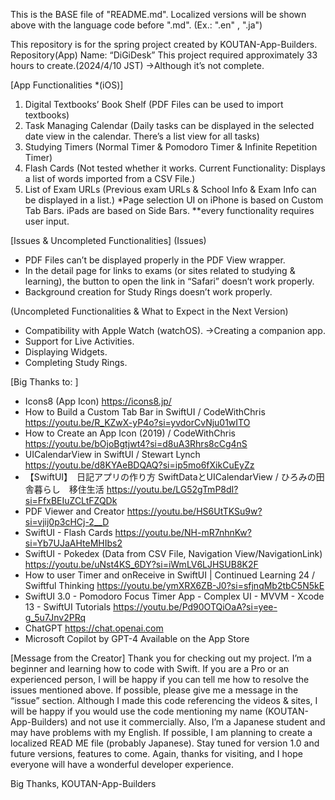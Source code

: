 This is the BASE file of "README.md".
Localized versions will be shown above with the language code before ".md". (Ex.: ".en" , ".ja")

This repository is for the spring project created by KOUTAN-App-Builders. Repository(App) Name: “DiGiDesk”
This project required approximately 33 hours to create.(2024/4/10 JST) →Although it’s not complete.

[App Functionalities *(iOS)]
1. Digital Textbooks’ Book Shelf  (PDF Files can be used to import textbooks)
2. Task Managing Calendar (Daily tasks can be displayed in the selected date view in the calendar. There’s a list view for all tasks) 
3. Studying Timers (Normal Timer & Pomodoro Timer & Infinite Repetition Timer)
4. Flash Cards (Not tested whether it works. Current Functionality: Displays a list of words imported from a CSV File.)
5. List of Exam URLs (Previous exam URLs & School Info & Exam Info can be displayed in a list.)
*Page selection UI on iPhone is based on Custom Tab Bars. iPads are based on Side Bars.
**every functionality requires user input.

[Issues & Uncompleted Functionalities]
(Issues)
- PDF Files can’t be displayed properly in the PDF View wrapper.
- In the detail page for links to exams (or sites related to studying & learning), the button to open the link in “Safari” doesn’t work properly.
- Background creation for Study Rings doesn’t work properly.

(Uncompleted Functionalities & What to Expect in the Next Version)
- Compatibility with Apple Watch (watchOS). →Creating a companion app.
- Support for Live Activities.
- Displaying Widgets.
- Completing Study Rings.

[Big Thanks to: ]
- Icons8 (App Icon)
	https://icons8.jp/
- How to Build a Custom Tab Bar in SwiftUI / CodeWithChris 
	https://youtu.be/R_KZwX-yP4o?si=yvdorCvNju01wITO
- How to Create an App Icon (2019) / CodeWithChris
	https://youtu.be/bOjoBgtjwt4?si=d8uA3Rhrs8cCg4nS
- UICalendarView in SwiftUI / Stewart Lynch
	https://youtu.be/d8KYAeBDQAQ?si=ip5mo6fXikCuEyZz
- 【SwiftUI】　日記アプリの作り方 SwiftDataとUICalendarView / ひろみの田舎暮らし　移住生活
	https://youtu.be/LG52gTmP8dI?si=FfxBEIuZCLtFZQDk
- PDF Viewer and Creator
	https://youtu.be/HS6UtTKSu9w?si=vjij0p3cHCj-2__D
- SwiftUI - Flash Cards
	https://youtu.be/NH-mR7nhnKw?si=Yb7UJaAHteMHIbs2
- SwiftUI - Pokedex (Data from CSV File, Navigation View/NavigationLink)
	https://youtu.be/uNst4KS_6DY?si=iWmLV6LJHSUB8K2F
- How to user Timer and onReceive in SwiftUI | Continued Learning 24 / Swiftful Thinking
	https://youtu.be/ymXRX6ZB-J0?si=sfjnqMb2tbC5N5kE
- SwiftUI 3.0 - Pomodoro Focus Timer App - Complex UI - MVVM - Xcode 13 - SwiftUI Tutorials
	https://youtu.be/Pd90OTQiOaA?si=yee-g_5u7Jnv2PRq
- ChatGPT
	https://chat.openai.com
- Microsoft Copilot by GPT-4
	Available on the App Store

[Message from the Creator]
Thank you for checking out my project.
I’m a beginner and learning how to code with Swift.
If you are a Pro or an experienced person, I will be happy if you can tell me how to resolve the issues mentioned above. If possible, please give me a message in the “issue” section.
Although I made this code referencing the videos & sites, I will be happy if you would use the code mentioning my name (KOUTAN-App-Builders) and not use it commercially.
Also, I’m a Japanese student and may have problems with my English.
If possible, I am planning to create a localized READ ME file (probably Japanese). 
Stay tuned for version 1.0 and future versions, features to come.
Again, thanks for visiting, and I hope everyone will have a wonderful developer experience.

Big Thanks,
KOUTAN-App-Builders
